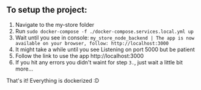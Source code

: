 ## To setup the project:
1. Navigate to the my-store folder
2. Run `sudo docker-compose -f ./docker-compose.services.local.yml up`
3. Wait until you see in console: `my_store_node_backend | The app is now available on your browser, follow: http://localhost:3000`
4. It might take a while until you see Listening on port 5000 but be patient
5. Follow the link to use the app http://localhost:3000
6. If you hit any errors you didn't waint for step `3.`, just wait a little bit more...

That's it! Everything is dockerized :D

